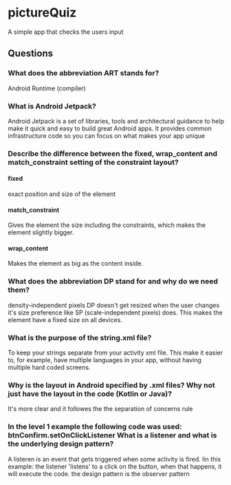 # pictureQuiz
A simple app that checks the users input

## Questions
### What does the abbreviation ART stands for?
Android Runtime (compiler)

### What is Android Jetpack?  
Android Jetpack is a set of libraries, tools and architectural guidance to help make it quick and easy to build great Android apps. It provides common infrastructure code so you can focus on what makes your app unique

### Describe the difference between the fixed, wrap_content and match_constraint setting of the constraint layout?
#### fixed
exact position and size of the element
#### match_constraint
Gives the element the size including the constraints, which makes the element slightly bigger.
#### wrap_content
Makes the element as big as the content inside.

### What does the abbreviation DP stand for and why do we need them?
density-independent pixels
DP doesn't get resized when the user changes it's size preference like SP (scale-independent pixels) does. This makes the element have a fixed size on all devices.

### What is the purpose of the string.xml file?
To keep your strings separate from your activity xml file. This make it easier to, for example, have multiple languages in your app, without having multiple hard coded screens.

### Why is the layout in Android specified by .xml files?  Why not just have the layout in the code (Kotlin or Java)?
It's more clear and it followes the the separation of concerns rule

### In the level 1 example the following code was used: btnConfirm.setOnClickListener What is a listener and what is the underlying design pattern?
A listeren is an event that gets triggered when some activity is fired. Iin this example: the listener 'listens' to a click on the button, when that happens, it will execute the code. 
the design pattern is the observer pattern
